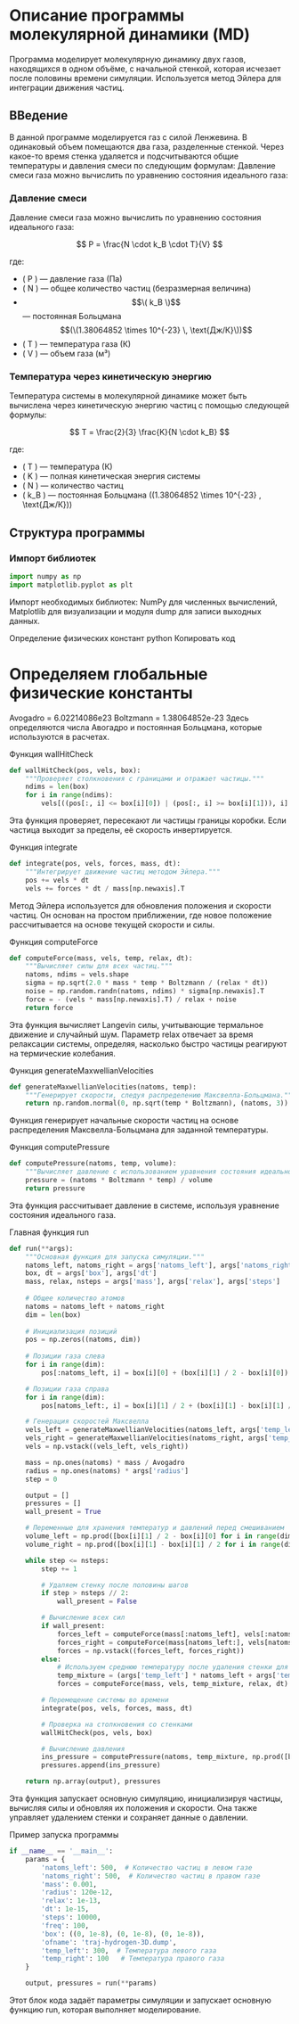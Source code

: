 
# Описание программы молекулярной динамики (MD)

Программа моделирует молекулярную динамику двух газов, находящихся в одном объёме, с начальной стенкой, которая исчезает после половины времени симуляции. Используется метод Эйлера для интеграции движения частиц.

## ВВедение 
В данной программе моделируется газ с силой Ленжевина. В одинаковый объем помещаются два газа, разделенные стенкой. Через какое-то время стенка удаляется и подсчитываются общие температуры и давления смеси по следующим формулам:
Давление смеси газа можно вычислить по уравнению состояния идеального газа:
### Давление смеси

Давление смеси газа можно вычислить по уравнению состояния идеального газа:

$$ 
P = \frac{N \cdot k_B \cdot T}{V} 
$$

где:
- \( P \) — давление газа (Па)
- \( N \) — общее количество частиц (безразмерная величина)
- $$\( k_B \)$$ — постоянная Больцмана $$(\(1.38064852 \times 10^{-23} \, \text{Дж/К}\))$$
- \( T \) — температура газа (К)
- \( V \) — объем газа (м³)

### Температура через кинетическую энергию

Температура системы в молекулярной динамике может быть вычислена через кинетическую энергию частиц с помощью следующей формулы:

$$
T = \frac{2}{3} \frac{K}{N \cdot k_B}
$$

где:
- \( T \) — температура (К)
- \( K \) — полная кинетическая энергия системы
- \( N \) — количество частиц
- \( k_B \) — постоянная Больцмана (\(1.38064852 \times 10^{-23} \, \text{Дж/К}\))
## Структура программы

### Импорт библиотек

```python
import numpy as np
import matplotlib.pyplot as plt
```

Импорт необходимых библиотек: NumPy для численных вычислений, Matplotlib для визуализации и модуля dump для записи выходных данных.

Определение физических констант
python
Копировать код
# Определяем глобальные физические константы
Avogadro = 6.02214086e23
Boltzmann = 1.38064852e-23
Здесь определяются числа Авогадро и постоянная Больцмана, которые используются в расчетах.

Функция wallHitCheck
```python
def wallHitCheck(pos, vels, box):
    """Проверяет столкновения с границами и отражает частицы."""
    ndims = len(box)
    for i in range(ndims):
        vels[((pos[:, i] <= box[i][0]) | (pos[:, i] >= box[i][1])), i] *= -1
 ```
Эта функция проверяет, пересекают ли частицы границы коробки. Если частица выходит за пределы, её скорость инвертируется.

Функция integrate
```python
def integrate(pos, vels, forces, mass, dt):
    """Интегрирует движение частиц методом Эйлера."""
    pos += vels * dt
    vels += forces * dt / mass[np.newaxis].T
```

Метод Эйлера используется для обновления положения и скорости частиц. Он основан на простом приближении, где новое положение рассчитывается на основе текущей скорости и силы.

Функция computeForce
```python
def computeForce(mass, vels, temp, relax, dt):
    """Вычисляет силы для всех частиц."""
    natoms, ndims = vels.shape
    sigma = np.sqrt(2.0 * mass * temp * Boltzmann / (relax * dt))
    noise = np.random.randn(natoms, ndims) * sigma[np.newaxis].T
    force = - (vels * mass[np.newaxis].T) / relax + noise
    return force
```

Эта функция вычисляет Langevin силы, учитывающие термальное движение и случайный шум. Параметр relax отвечает за время релаксации системы, определяя, насколько быстро частицы реагируют на термические колебания.

Функция generateMaxwellianVelocities
```python
def generateMaxwellianVelocities(natoms, temp):
    """Генерирует скорости, следуя распределению Максвелла-Больцмана."""
    return np.random.normal(0, np.sqrt(temp * Boltzmann), (natoms, 3))
```
Функция генерирует начальные скорости частиц на основе распределения Максвелла-Больцмана для заданной температуры.

Функция computePressure
```python
def computePressure(natoms, temp, volume):
    """Вычисляет давление с использованием уравнения состояния идеального газа."""
    pressure = (natoms * Boltzmann * temp) / volume
    return pressure
```

Эта функция рассчитывает давление в системе, используя уравнение состояния идеального газа.

Главная функция run
```python
def run(**args):
    """Основная функция для запуска симуляции."""
    natoms_left, natoms_right = args['natoms_left'], args['natoms_right']
    box, dt = args['box'], args['dt']
    mass, relax, nsteps = args['mass'], args['relax'], args['steps']
    
    # Общее количество атомов
    natoms = natoms_left + natoms_right
    dim = len(box)
    
    # Инициализация позиций
    pos = np.zeros((natoms, dim))
    
    # Позиции газа слева
    for i in range(dim):
        pos[:natoms_left, i] = box[i][0] + (box[i][1] / 2 - box[i][0]) * np.random.rand(natoms_left)

    # Позиции газа справа
    for i in range(dim):
        pos[natoms_left:, i] = box[i][1] / 2 + (box[i][1] - box[i][1] / 2) * np.random.rand(natoms_right)

    # Генерация скоростей Максвелла
    vels_left = generateMaxwellianVelocities(natoms_left, args['temp_left'])
    vels_right = generateMaxwellianVelocities(natoms_right, args['temp_right'])
    vels = np.vstack((vels_left, vels_right))

    mass = np.ones(natoms) * mass / Avogadro
    radius = np.ones(natoms) * args['radius']
    step = 0

    output = []
    pressures = []
    wall_present = True

    # Переменные для хранения температур и давлений перед смешиванием
    volume_left = np.prod([box[i][1] / 2 - box[i][0] for i in range(dim)])  # Объем газа слева
    volume_right = np.prod([box[i][1] - box[i][1] / 2 for i in range(dim)])  # Объем газа справа

    while step <= nsteps:
        step += 1

        # Удаляем стенку после половины шагов
        if step > nsteps // 2:
            wall_present = False

        # Вычисление всех сил
        if wall_present:
            forces_left = computeForce(mass[:natoms_left], vels[:natoms_left], args['temp_left'], relax, dt)
            forces_right = computeForce(mass[natoms_left:], vels[natoms_left:], args['temp_right'], relax, dt)
            forces = np.vstack((forces_left, forces_right))
        else:
            # Используем среднюю температуру после удаления стенки для смеси
            temp_mixture = (args['temp_left'] * natoms_left + args['temp_right'] * natoms_right) / natoms
            forces = computeForce(mass, vels, temp_mixture, relax, dt)

        # Перемещение системы во времени
        integrate(pos, vels, forces, mass, dt)

        # Проверка на столкновения со стенками
        wallHitCheck(pos, vels, box)

        # Вычисление давления
        ins_pressure = computePressure(natoms, temp_mixture, np.prod([box[i][1] - box[i][0] for i in range(dim)]))
        pressures.append(ins_pressure)

    return np.array(output), pressures
```

Эта функция запускает основную симуляцию, инициализируя частицы, вычисляя силы и обновляя их положения и скорости. Она также управляет удалением стенки и сохраняет данные о давлении.

Пример запуска программы
```python
if __name__ == '__main__':
    params = {
        'natoms_left': 500,  # Количество частиц в левом газе
        'natoms_right': 500,  # Количество частиц в правом газе
        'mass': 0.001,
        'radius': 120e-12,
        'relax': 1e-13,
        'dt': 1e-15,
        'steps': 10000,
        'freq': 100,
        'box': ((0, 1e-8), (0, 1e-8), (0, 1e-8)),
        'ofname': 'traj-hydrogen-3D.dump',
        'temp_left': 300,  # Температура левого газа
        'temp_right': 100   # Температура правого газа
    }

    output, pressures = run(**params)
```

Этот блок кода задаёт параметры симуляции и запускает основную функцию run, которая выполняет моделирование.